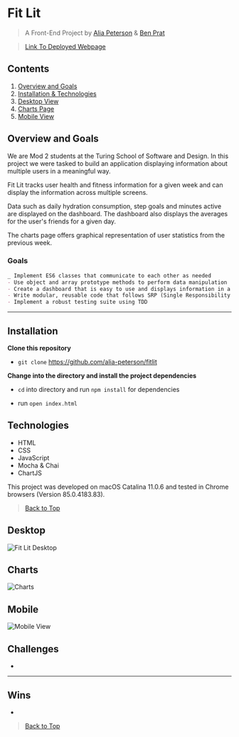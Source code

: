 

#  Fit Lit
> A Front-End Project by  [Alia Peterson](https://github.com/alia-peterson)  & [Ben Prat](https://github.com/benjaminprat)

> [Link To Deployed Webpage](https://alia-peterson.github.io/fitlit/src/index.html)

## Contents
1. [Overview and Goals](#overview)
1. [ Installation & Technologies](#installation)
1. [Desktop View](#desktop)
1. [Charts Page](#charts)
1. [Mobile View](#mobile)


## Overview and Goals
We are Mod 2 students at the Turing School of Software and Design. In this project we were tasked to build an application displaying information about multiple users in a meaningful way.

Fit Lit tracks user health and fitness information for a given week  and can display the information across multiple screens.  

Data such as daily hydration consumption, step goals and minutes active are displayed on the dashboard. The dashboard also displays the averages for the user's friends for a given day.

The charts page offers graphical representation of user statistics  from the previous week.



### Goals

``` Markdown
_ Implement ES6 classes that communicate to each other as needed
- Use object and array prototype methods to perform data manipulation
- Create a dashboard that is easy to use and displays information in a clear way on multiple screens
- Write modular, reusable code that follows SRP (Single Responsibility Principle)
- Implement a robust testing suite using TDD


```

---
 ## Installation
**Clone this repository**
* `git clone`   https://github.com/alia-peterson/fitlit

**Change into the directory and install the project dependencies**

* `cd` into directory and run `npm install` for dependencies

* run  `open index.html`


 ## Technologies

  - HTML
  - CSS
  - JavaScript
  - Mocha & Chai
  - ChartJS


  This project was developed on macOS Catalina 11.0.6 and tested in Chrome browsers (Version 85.0.4183.83).



 >[Back to Top](#fit-lit)

## Desktop

![Fit Lit Desktop ](https://media.giphy.com/media/ZblNGc2etfZkgIJe77/giphy.gif "Desktop")

## Charts
![Charts ](https://media.giphy.com/media/aFZDK5ggiDkzsR5K5J/giphy.gif "Charts")



## Mobile

![Mobile View](https://media.giphy.com/media/5qUtdL8Lp7mOout1H5/giphy.gif "Mobile View")




 ## Challenges  

 +



---
 ## Wins

  +





>[Back to Top](#fit-lit)
